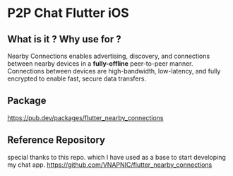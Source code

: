 # P2P Chat Flutter iOS

## What is it ? Why use for ?

Nearby Connections enables advertising, discovery, and connections between nearby devices in a **fully-offline** peer-to-peer manner. Connections between devices are high-bandwidth, low-latency, and fully encrypted to enable fast, secure data transfers.

## Package

https://pub.dev/packages/flutter_nearby_connections

## Reference Repository

special thanks to this repo. which I have used as a base to start developing my chat app.
https://github.com/VNAPNIC/flutter_nearby_connections
